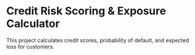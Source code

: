 # Credit Risk Scoring & Exposure Calculator
This project calculates credit scores, probability of default, and expected loss for customers.
